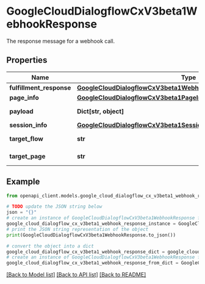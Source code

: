 # GoogleCloudDialogflowCxV3beta1WebhookResponse

The response message for a webhook call.

## Properties

Name | Type | Description | Notes
------------ | ------------- | ------------- | -------------
**fulfillment_response** | [**GoogleCloudDialogflowCxV3beta1WebhookResponseFulfillmentResponse**](GoogleCloudDialogflowCxV3beta1WebhookResponseFulfillmentResponse.md) |  | [optional] 
**page_info** | [**GoogleCloudDialogflowCxV3beta1PageInfo**](GoogleCloudDialogflowCxV3beta1PageInfo.md) |  | [optional] 
**payload** | **Dict[str, object]** | Value to append directly to QueryResult.webhook_payloads. | [optional] 
**session_info** | [**GoogleCloudDialogflowCxV3beta1SessionInfo**](GoogleCloudDialogflowCxV3beta1SessionInfo.md) |  | [optional] 
**target_flow** | **str** | The target flow to transition to. Format: &#x60;projects//locations//agents//flows/&#x60;. | [optional] 
**target_page** | **str** | The target page to transition to. Format: &#x60;projects//locations//agents//flows//pages/&#x60;. | [optional] 

## Example

```python
from openapi_client.models.google_cloud_dialogflow_cx_v3beta1_webhook_response import GoogleCloudDialogflowCxV3beta1WebhookResponse

# TODO update the JSON string below
json = "{}"
# create an instance of GoogleCloudDialogflowCxV3beta1WebhookResponse from a JSON string
google_cloud_dialogflow_cx_v3beta1_webhook_response_instance = GoogleCloudDialogflowCxV3beta1WebhookResponse.from_json(json)
# print the JSON string representation of the object
print(GoogleCloudDialogflowCxV3beta1WebhookResponse.to_json())

# convert the object into a dict
google_cloud_dialogflow_cx_v3beta1_webhook_response_dict = google_cloud_dialogflow_cx_v3beta1_webhook_response_instance.to_dict()
# create an instance of GoogleCloudDialogflowCxV3beta1WebhookResponse from a dict
google_cloud_dialogflow_cx_v3beta1_webhook_response_from_dict = GoogleCloudDialogflowCxV3beta1WebhookResponse.from_dict(google_cloud_dialogflow_cx_v3beta1_webhook_response_dict)
```
[[Back to Model list]](../README.md#documentation-for-models) [[Back to API list]](../README.md#documentation-for-api-endpoints) [[Back to README]](../README.md)


